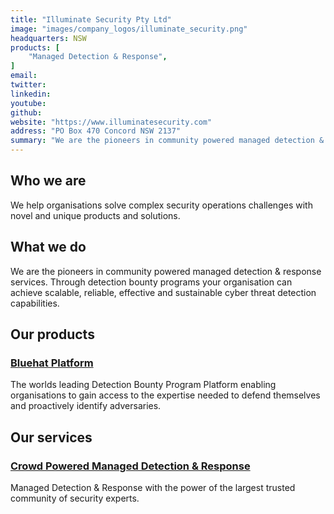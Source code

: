 ```yaml
---
title: "Illuminate Security Pty Ltd"
image: "images/company_logos/illuminate_security.png"
headquarters: NSW
products: [
    "Managed Detection & Response",
]
email: 
twitter: 
linkedin: 
youtube: 
github: 
website: "https://www.illuminatesecurity.com"
address: "PO Box 470 Concord NSW 2137"
summary: "We are the pioneers in community powered managed detection & response services. Through detection bounty programs your organisation can achieve scalable, reliable, effective and sustainable cyber threat detection capabilities."
---
```


## Who we are

We help organisations solve complex security operations challenges with novel and unique products and solutions.

## What we do

We are the pioneers in community powered managed detection & response services. Through detection bounty programs your organisation can achieve scalable, reliable, effective and sustainable cyber threat detection capabilities.

## Our products
### [Bluehat Platform](https://www.illuminatesecurity.com/bluehat-platform)

The worlds leading Detection Bounty Program Platform enabling organisations to gain access to the expertise needed to defend themselves and proactively identify adversaries.

## Our services

### [Crowd Powered Managed Detection & Response](https://www.illuminatesecurity.com/platform-use-cases)

Managed Detection & Response with the power of the largest trusted community of security experts.
